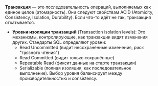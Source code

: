 
**Транзакция** — это последовательность операций, выполняемых как единое целое (атомарность). Они следуют свойствам ACID (Atomicity, Consistency, Isolation, Durability). Если что-то идёт не так, транзакция откатывается.

- **Уровни изоляции транзакций** (Transaction isolation levels): Это механизмы, контролирующие, как транзакции видят изменения других. Стандарты SQL определяют уровни:
	- Read Uncommitted (видит несохранённые изменения, риск "грязного чтения")
	- Read Committed (видит только сохранённые)
	- Repeatable Read (фиксит данные на старте транзакции)
	- Serializable (полная изоляция, как последовательное выполнение).
	Выбор уровня балансирует между производительностью и consistency.